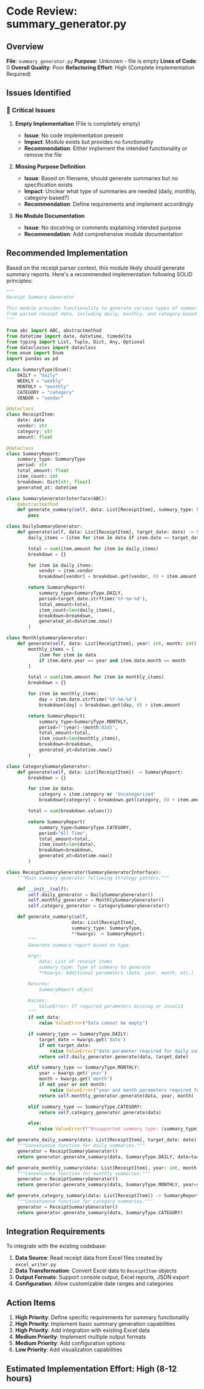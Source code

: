 # Code Review: summary_generator.py

## Overview
**File**: `summary_generator.py`
**Purpose**: Unknown - file is empty
**Lines of Code**: 0
**Overall Quality**: Poor
**Refactoring Effort**: High (Complete Implementation Required)

## Issues Identified

### 🔴 Critical Issues

1. **Empty Implementation** (File is completely empty)
   - **Issue**: No code implementation present
   - **Impact**: Module exists but provides no functionality
   - **Recommendation**: Either implement the intended functionality or remove the file

2. **Missing Purpose Definition**
   - **Issue**: Based on filename, should generate summaries but no specification exists
   - **Impact**: Unclear what type of summaries are needed (daily, monthly, category-based?)
   - **Recommendation**: Define requirements and implement accordingly

3. **No Module Documentation**
   - **Issue**: No docstring or comments explaining intended purpose
   - **Recommendation**: Add comprehensive module documentation

## Recommended Implementation

Based on the receipt parser context, this module likely should generate summary reports. Here's a recommended implementation following SOLID principles:

```python
"""
Receipt Summary Generator

This module provides functionality to generate various types of summaries
from parsed receipt data, including daily, monthly, and category-based reports.
"""

from abc import ABC, abstractmethod
from datetime import date, datetime, timedelta
from typing import List, Tuple, Dict, Any, Optional
from dataclasses import dataclass
from enum import Enum
import pandas as pd

class SummaryType(Enum):
    DAILY = "daily"
    WEEKLY = "weekly"
    MONTHLY = "monthly"
    CATEGORY = "category"
    VENDOR = "vendor"

@dataclass
class ReceiptItem:
    date: date
    vendor: str
    category: str
    amount: float

@dataclass
class SummaryReport:
    summary_type: SummaryType
    period: str
    total_amount: float
    item_count: int
    breakdown: Dict[str, float]
    generated_at: datetime

class SummaryGeneratorInterface(ABC):
    @abstractmethod
    def generate_summary(self, data: List[ReceiptItem], summary_type: SummaryType) -> SummaryReport:
        pass

class DailySummaryGenerator:
    def generate(self, data: List[ReceiptItem], target_date: date) -> SummaryReport:
        daily_items = [item for item in data if item.date == target_date]

        total = sum(item.amount for item in daily_items)
        breakdown = {}

        for item in daily_items:
            vendor = item.vendor
            breakdown[vendor] = breakdown.get(vendor, 0) + item.amount

        return SummaryReport(
            summary_type=SummaryType.DAILY,
            period=target_date.strftime('%Y-%m-%d'),
            total_amount=total,
            item_count=len(daily_items),
            breakdown=breakdown,
            generated_at=datetime.now()
        )

class MonthlySummaryGenerator:
    def generate(self, data: List[ReceiptItem], year: int, month: int) -> SummaryReport:
        monthly_items = [
            item for item in data
            if item.date.year == year and item.date.month == month
        ]

        total = sum(item.amount for item in monthly_items)
        breakdown = {}

        for item in monthly_items:
            day = item.date.strftime('%Y-%m-%d')
            breakdown[day] = breakdown.get(day, 0) + item.amount

        return SummaryReport(
            summary_type=SummaryType.MONTHLY,
            period=f"{year}-{month:02d}",
            total_amount=total,
            item_count=len(monthly_items),
            breakdown=breakdown,
            generated_at=datetime.now()
        )

class CategorySummaryGenerator:
    def generate(self, data: List[ReceiptItem]) -> SummaryReport:
        breakdown = {}

        for item in data:
            category = item.category or 'Uncategorized'
            breakdown[category] = breakdown.get(category, 0) + item.amount

        total = sum(breakdown.values())

        return SummaryReport(
            summary_type=SummaryType.CATEGORY,
            period="All Time",
            total_amount=total,
            item_count=len(data),
            breakdown=breakdown,
            generated_at=datetime.now()
        )

class ReceiptSummaryGenerator(SummaryGeneratorInterface):
    """Main summary generator following Strategy pattern."""

    def __init__(self):
        self.daily_generator = DailySummaryGenerator()
        self.monthly_generator = MonthlySummaryGenerator()
        self.category_generator = CategorySummaryGenerator()

    def generate_summary(self,
                        data: List[ReceiptItem],
                        summary_type: SummaryType,
                        **kwargs) -> SummaryReport:
        """
        Generate summary report based on type.

        Args:
            data: List of receipt items
            summary_type: Type of summary to generate
            **kwargs: Additional parameters (date, year, month, etc.)

        Returns:
            SummaryReport object

        Raises:
            ValueError: If required parameters missing or invalid
        """
        if not data:
            raise ValueError("Data cannot be empty")

        if summary_type == SummaryType.DAILY:
            target_date = kwargs.get('date')
            if not target_date:
                raise ValueError("date parameter required for daily summary")
            return self.daily_generator.generate(data, target_date)

        elif summary_type == SummaryType.MONTHLY:
            year = kwargs.get('year')
            month = kwargs.get('month')
            if not year or not month:
                raise ValueError("year and month parameters required for monthly summary")
            return self.monthly_generator.generate(data, year, month)

        elif summary_type == SummaryType.CATEGORY:
            return self.category_generator.generate(data)

        else:
            raise ValueError(f"Unsupported summary type: {summary_type}")

def generate_daily_summary(data: List[ReceiptItem], target_date: date) -> SummaryReport:
    """Convenience function for daily summaries."""
    generator = ReceiptSummaryGenerator()
    return generator.generate_summary(data, SummaryType.DAILY, date=target_date)

def generate_monthly_summary(data: List[ReceiptItem], year: int, month: int) -> SummaryReport:
    """Convenience function for monthly summaries."""
    generator = ReceiptSummaryGenerator()
    return generator.generate_summary(data, SummaryType.MONTHLY, year=year, month=month)

def generate_category_summary(data: List[ReceiptItem]) -> SummaryReport:
    """Convenience function for category summaries."""
    generator = ReceiptSummaryGenerator()
    return generator.generate_summary(data, SummaryType.CATEGORY)
```

## Integration Requirements

To integrate with the existing codebase:

1. **Data Source**: Read receipt data from Excel files created by `excel_writer.py`
2. **Data Transformation**: Convert Excel data to `ReceiptItem` objects
3. **Output Formats**: Support console output, Excel reports, JSON export
4. **Configuration**: Allow customizable date ranges and categories

## Action Items

1. **High Priority**: Define specific requirements for summary functionality
2. **High Priority**: Implement basic summary generation capabilities
3. **High Priority**: Add integration with existing Excel data
4. **Medium Priority**: Implement multiple output formats
5. **Medium Priority**: Add configuration options
6. **Low Priority**: Add visualization capabilities

## Estimated Implementation Effort: High (8-12 hours)